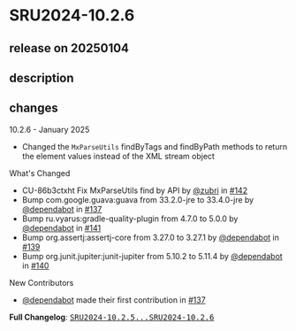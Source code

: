 # SRU2024-10.2.6

## release on 20250104
## description
## changes
10.2.6 - January 2025

* Changed the <code>MxParseUtils</code> findByTags and findByPath methods to return the element values instead of the XML stream object

What's Changed

* CU-86b3ctxht Fix MxParseUtils find by API by <a class="user-mention notranslate" data-hovercard-type="user" data-hovercard-url="/users/zubri/hovercard" data-octo-click="hovercard-link-click" data-octo-dimensions="link_type:self" href="https://github.com/zubri">@zubri</a> in <a class="issue-link js-issue-link" data-error-text="Failed to load title" data-id="2767959841" data-permission-text="Title is private" data-url="https://github.com/prowide/prowide-iso20022/issues/142" data-hovercard-type="pull_request" data-hovercard-url="/prowide/prowide-iso20022/pull/142/hovercard" href="https://github.com/prowide/prowide-iso20022/pull/142">#142</a>
* Bump com.google.guava:guava from 33.2.0-jre to 33.4.0-jre by <a class="user-mention notranslate" data-hovercard-type="organization" data-hovercard-url="/orgs/dependabot/hovercard" data-octo-click="hovercard-link-click" data-octo-dimensions="link_type:self" href="https://github.com/dependabot">@dependabot</a> in <a class="issue-link js-issue-link" data-error-text="Failed to load title" data-id="2766849761" data-permission-text="Title is private" data-url="https://github.com/prowide/prowide-iso20022/issues/137" data-hovercard-type="pull_request" data-hovercard-url="/prowide/prowide-iso20022/pull/137/hovercard" href="https://github.com/prowide/prowide-iso20022/pull/137">#137</a>
* Bump ru.vyarus:gradle-quality-plugin from 4.7.0 to 5.0.0 by <a class="user-mention notranslate" data-hovercard-type="organization" data-hovercard-url="/orgs/dependabot/hovercard" data-octo-click="hovercard-link-click" data-octo-dimensions="link_type:self" href="https://github.com/dependabot">@dependabot</a> in <a class="issue-link js-issue-link" data-error-text="Failed to load title" data-id="2766849877" data-permission-text="Title is private" data-url="https://github.com/prowide/prowide-iso20022/issues/141" data-hovercard-type="pull_request" data-hovercard-url="/prowide/prowide-iso20022/pull/141/hovercard" href="https://github.com/prowide/prowide-iso20022/pull/141">#141</a>
* Bump org.assertj:assertj-core from 3.27.0 to 3.27.1 by <a class="user-mention notranslate" data-hovercard-type="organization" data-hovercard-url="/orgs/dependabot/hovercard" data-octo-click="hovercard-link-click" data-octo-dimensions="link_type:self" href="https://github.com/dependabot">@dependabot</a> in <a class="issue-link js-issue-link" data-error-text="Failed to load title" data-id="2766849828" data-permission-text="Title is private" data-url="https://github.com/prowide/prowide-iso20022/issues/139" data-hovercard-type="pull_request" data-hovercard-url="/prowide/prowide-iso20022/pull/139/hovercard" href="https://github.com/prowide/prowide-iso20022/pull/139">#139</a>
* Bump org.junit.jupiter:junit-jupiter from 5.10.2 to 5.11.4 by <a class="user-mention notranslate" data-hovercard-type="organization" data-hovercard-url="/orgs/dependabot/hovercard" data-octo-click="hovercard-link-click" data-octo-dimensions="link_type:self" href="https://github.com/dependabot">@dependabot</a> in <a class="issue-link js-issue-link" data-error-text="Failed to load title" data-id="2766849858" data-permission-text="Title is private" data-url="https://github.com/prowide/prowide-iso20022/issues/140" data-hovercard-type="pull_request" data-hovercard-url="/prowide/prowide-iso20022/pull/140/hovercard" href="https://github.com/prowide/prowide-iso20022/pull/140">#140</a>

New Contributors

* <a class="user-mention notranslate" data-hovercard-type="organization" data-hovercard-url="/orgs/dependabot/hovercard" data-octo-click="hovercard-link-click" data-octo-dimensions="link_type:self" href="https://github.com/dependabot">@dependabot</a> made their first contribution in <a class="issue-link js-issue-link" data-error-text="Failed to load title" data-id="2766849761" data-permission-text="Title is private" data-url="https://github.com/prowide/prowide-iso20022/issues/137" data-hovercard-type="pull_request" data-hovercard-url="/prowide/prowide-iso20022/pull/137/hovercard" href="https://github.com/prowide/prowide-iso20022/pull/137">#137</a>

<strong>Full Changelog</strong>: <a class="commit-link" href="https://github.com/prowide/prowide-iso20022/compare/SRU2024-10.2.5...SRU2024-10.2.6"><tt>SRU2024-10.2.5...SRU2024-10.2.6</tt></a>

